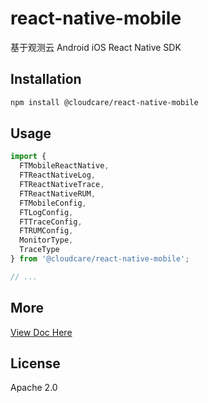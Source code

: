 # react-native-mobile

基于观测云 Android iOS React Native SDK

## Installation

```sh
npm install @cloudcare/react-native-mobile
```

## Usage

```js
import {
  FTMobileReactNative,
  FTReactNativeLog,
  FTReactNativeTrace,
  FTReactNativeRUM,
  FTMobileConfig,
  FTLogConfig,
  FTTraceConfig,
  FTRUMConfig,
  MonitorType,
  TraceType
} from '@cloudcare/react-native-mobile';

// ...

```

## More

[View Doc Here](https://docs.guance.com/real-user-monitoring/react-native/app-access/)

## License

Apache 2.0
